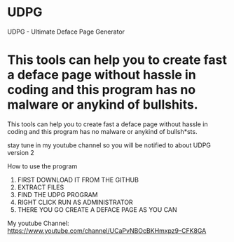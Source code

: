 # UDPG
UDPG - Ultimate Deface Page Generator


This tools can help you to create fast a deface page without hassle in coding and this program has no malware or anykind of bullshits.
=======
This tools can help you to create fast a deface page without hassle in coding and this program has no malware or anykind of bullsh*sts.

stay tune in my youtube channel so you will be notified to about UDPG version 2

How to use the program
1. FIRST DOWNLOAD IT FROM THE GITHUB
2. EXTRACT FILES
3. FIND THE UDPG PROGRAM
4. RIGHT CLICK RUN AS ADMINISTRATOR
5. THERE YOU GO CREATE A DEFACE PAGE AS YOU CAN 

My youtube Channel: https://www.youtube.com/channel/UCaPvNBOcBKHmxpz9-CFK8GA
